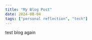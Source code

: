 ```yaml
---
title: "My Blog Post"
date: 2024-08-04
tags: ["personal reflection", "tech"]
---
```


test blog again